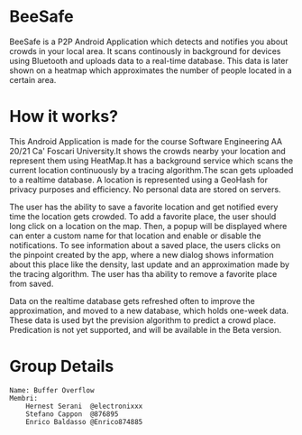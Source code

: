 # BeeSafe
BeeSafe is a P2P Android Application which detects and notifies you about crowds in your local area. It scans continously in background for devices using Bluetooth and uploads data to a real-time database. This data is later shown on a heatmap which approximates the number of people located in a certain area.

# How it works?
This Android Application is made for the course Software Engineering AA 20/21 Ca' Foscari University.It shows the crowds nearby your location and represent them using HeatMap.It has a background service which scans the current location continuously by a tracing algorithm.The scan gets uploaded to a realtime database. A location is represented using a GeoHash for privacy purposes and efficiency. No personal data are stored on servers.

The user has the ability to save a favorite location and get notified every time the location gets crowded. To add a favorite place, the user should long click on a location on the map. Then, a popup will be displayed where can enter a custom name for that location and enable or disable the notifications. To see information about a saved place, the users clicks on the pinpoint created by the app, where a new dialog shows information about this place like the density, last update and an approximation made by the tracing algorithm. The user has tha ability to remove a favorite place from saved.

 Data on the realtime database gets refreshed often to improve the approximation, and moved to a new database, which holds one-week data. These data is used byt the prevision algorithm to predict a crowd place.
 Predication is not yet supported, and will be available in the Beta version.

# Group Details
    Name: Buffer Overflow
    Membri:
        Hernest Serani  @electronixxx
        Stefano Cappon  @876895
        Enrico Baldasso @Enrico874885
